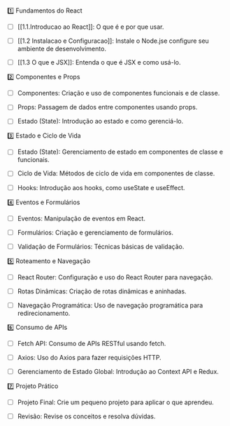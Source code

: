 

1️⃣ Fundamentos do React
- [ ] [[1.1.Introducao ao React]]: O que é e por que usar.
- [ ] [[1.2 Instalacao e Configuracao]]: Instale o Node.jse configure seu ambiente de desenvolvimento.
- [ ] [[1.3 O que e JSX]]: Entenda o que é JSX e como usá-lo.


2️⃣ Componentes e Props
- [ ] Componentes: Criação e uso de componentes funcionais e de classe.
- [ ] Props: Passagem de dados entre componentes usando props.
- [ ] Estado (State): Introdução ao estado e como gerenciá-lo.


3️⃣ Estado e Ciclo de Vida
- [ ] Estado (State): Gerenciamento de estado em componentes de classe e funcionais.
- [ ] Ciclo de Vida: Métodos de ciclo de vida em componentes de classe.
- [ ] Hooks: Introdução aos hooks, como useState e useEffect.


4️⃣ Eventos e Formulários
- [ ] Eventos: Manipulação de eventos em React.
- [ ] Formulários: Criação e gerenciamento de formulários.
- [ ] Validação de Formulários: Técnicas básicas de validação.


5️⃣ Roteamento e Navegação
- [ ] React Router: Configuração e uso do React Router para navegação.
- [ ] Rotas Dinâmicas: Criação de rotas dinâmicas e aninhadas.
- [ ] Navegação Programática: Uso de navegação programática para redirecionamento.


6️⃣ Consumo de APIs
- [ ] Fetch API: Consumo de APIs RESTful usando fetch.
- [ ] Axios: Uso do Axios para fazer requisições HTTP.
- [ ] Gerenciamento de Estado Global: Introdução ao Context API e Redux.


7️⃣ Projeto Prático
- [ ] Projeto Final: Crie um pequeno projeto para aplicar o que aprendeu.
- [ ] Revisão: Revise os conceitos e resolva dúvidas.











